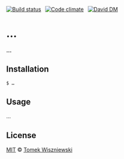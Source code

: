 [![Build status](https://img.shields.io/travis/tomekwi/…/master.svg?style=flat-square)](https://travis-ci.org/tomekwi/…)
 [![Code climate](https://img.shields.io/codeclimate/github/tomekwi/….svg?style=flat-square)](https://codeclimate.com/github/tomekwi/…)
 [![David DM](https://img.shields.io/david/tomekwi/….svg?style=flat-square)](http://david-dm.org/tomekwi/…)




…
===

**…**




Installation
------------

```sh
$ …
```




Usage
-----

…



License
-------

[MIT][] © [Tomek Wiszniewski][]

[MIT]: ./License.md
[Tomek Wiszniewski]: https://github.com/tomekwi
